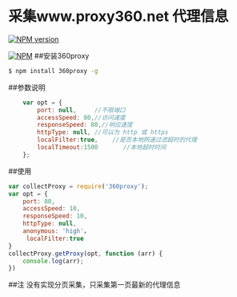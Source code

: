 采集www.proxy360.net 代理信息
============


[![NPM version](https://badge.fury.io/js/360proxy.png)](http://badge.fury.io/js/360proxy)

[![NPM](https://nodei.co/npm/360proxy.png?downloads=true&downloadRank=true)](https://nodei.co/npm/360proxy/)
##安装360proxy
```bash
$ npm install 360proxy -g
```

##参数说明
```javascript
    var opt = {
        port: null,     //不限端口
        accessSpeed: 80,//访问速度
        responseSpeed: 80,//响应速度
        httpType: null, //可以为 http 或 https
        localFilter:true,    //是否本地网速过滤超时的代理
        localTimeout:1500       //本地超时时间
    };
```

##使用
```javascript
var collectProxy = require('360proxy');
var opt = {
    port: 80,
    accessSpeed: 10,
    responseSpeed: 10,
    httpType: null,
    anonymous: 'high'，
     localFilter:true
}
collectProxy.getProxy(opt, function (arr) {
    console.log(arr);
})
```
##注
没有实现分页采集，只采集第一页最新的代理信息